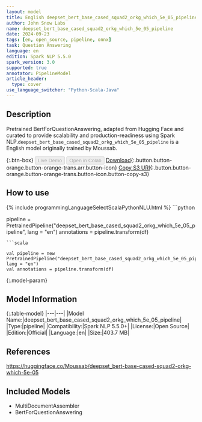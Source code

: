 ```yaml
---
layout: model
title: English deepset_bert_base_cased_squad2_orkg_which_5e_05_pipeline pipeline BertForQuestionAnswering from Moussab
author: John Snow Labs
name: deepset_bert_base_cased_squad2_orkg_which_5e_05_pipeline
date: 2024-09-23
tags: [en, open_source, pipeline, onnx]
task: Question Answering
language: en
edition: Spark NLP 5.5.0
spark_version: 3.0
supported: true
annotator: PipelineModel
article_header:
  type: cover
use_language_switcher: "Python-Scala-Java"
---
```


## Description

Pretrained BertForQuestionAnswering, adapted from Hugging Face and curated to provide scalability and production-readiness using Spark NLP.`deepset_bert_base_cased_squad2_orkg_which_5e_05_pipeline` is a English model originally trained by Moussab.

{:.btn-box}
<button class="button button-orange" disabled>Live Demo</button>
<button class="button button-orange" disabled>Open in Colab</button>
[Download](https://s3.amazonaws.com/auxdata.johnsnowlabs.com/public/models/deepset_bert_base_cased_squad2_orkg_which_5e_05_pipeline_en_5.5.0_3.0_1727070776049.zip){:.button.button-orange.button-orange-trans.arr.button-icon}
[Copy S3 URI](s3://auxdata.johnsnowlabs.com/public/models/deepset_bert_base_cased_squad2_orkg_which_5e_05_pipeline_en_5.5.0_3.0_1727070776049.zip){:.button.button-orange.button-orange-trans.button-icon.button-copy-s3}

## How to use



<div class="tabs-box" markdown="1">
{% include programmingLanguageSelectScalaPythonNLU.html %}
```python

pipeline = PretrainedPipeline("deepset_bert_base_cased_squad2_orkg_which_5e_05_pipeline", lang = "en")
annotations =  pipeline.transform(df)   

```
```scala

val pipeline = new PretrainedPipeline("deepset_bert_base_cased_squad2_orkg_which_5e_05_pipeline", lang = "en")
val annotations = pipeline.transform(df)

```
</div>

{:.model-param}
## Model Information

{:.table-model}
|---|---|
|Model Name:|deepset_bert_base_cased_squad2_orkg_which_5e_05_pipeline|
|Type:|pipeline|
|Compatibility:|Spark NLP 5.5.0+|
|License:|Open Source|
|Edition:|Official|
|Language:|en|
|Size:|403.7 MB|

## References

https://huggingface.co/Moussab/deepset_bert-base-cased-squad2-orkg-which-5e-05

## Included Models

- MultiDocumentAssembler
- BertForQuestionAnswering